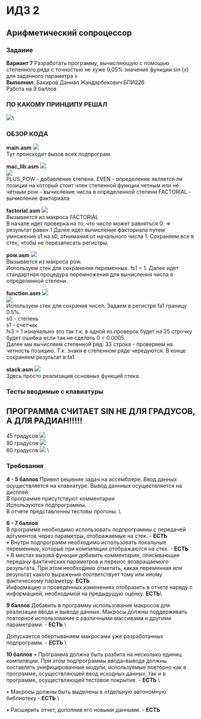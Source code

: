 # ИДЗ 2
## Арифметический сопроцессор

### Задание
**Вариант 7**
Разработать программу, вычисляющую с помощью степенного
ряда с точностью не хуже 0,05% значение функции sin (x) для заданного параметра x\
**Выполнил**: Бакиров Даниал Жандарбекович БПИ226\
Работа на 9 баллов
### ПО КАКОМУ ПРИНЦИПУ РЕШАЛ
<image src="/ИДЗ_2/images/sin.png">\
### ОБЗОР КОДА
**main.asm**
<image src="/ИДЗ_2/images/main.png">\
Тут происходит вызов всех подпрограм



**mac_lib.asm**
<image src="/ИДЗ_2/images/mac_lib1.png"> \
<image src="/ИДЗ_2/images/mac_lib2.png"> \
PLUS_POW - добавление степени.
EVEN - определение является ли позиция на который стоит член степенной функции четным или не четным
pow - вычисление числа в определенной степени
FACTORIAL - вычисление факториала



**factorial.asm**
<image src="/ИДЗ_2/images/factorial.png"> \
Вызывается из макроса FACTORIAL\
В начале идет проверка на то, что число может равняться 0. => результат равен 1
Далее идет вычисление факториала путем умножение s1 на s0, отнимания от начального числа 1.
Сохраняем все в стек, чтобы не перезаписать регистры.



**pow.asm**
<image src="/ИДЗ_2/images/pow.png"> \
Вызывается из макроса pow.\
Используем стек для сохранения переменных. fs1 = 1. Далее идет стандартная процедура перемножения для вычисления числа в определенной степени.





**function.asm**
<image src="/ИДЗ_2/images/function1.png"> \
<image src="/ИДЗ_2/images/function2.png"> \
Используем стек для сохрания чисел. Задаем в регистре fa1 границу 0.5%.\
s0 - степень\
s1 - счетчик\
fs3 = 1 изначально это так т.к. в одной из проверок будет на 25 строчку будет ошибка если так не сделать 0 < 0.0005.\
Далее мы вычисляем степенной ряд.
33 строка - проверяем на четность позицию. Т.к. знаки в степенном ряде чередуются.
В конце сохраняем результат в fa1.



**stack.asm**
<image src="/ИДЗ_2/images/stack.png"> \
Здесь просто реализация основных функций стека.

### Тесты вводимые с клавиатуры
## ПРОГРАММА СЧИТАЕТ SIN НЕ ДЛЯ ГРАДУСОВ, А ДЛЯ РАДИАН!!!!!
45 градусов
<image src="/ИДЗ_2/images/45deg.png"> \
90 градусов
<image src="/ИДЗ_2/images/90deg.png"> \
60 градусов
<image src="/ИДЗ_2/images/60degris.png"> \


### Требования
**4 - 5 баллов**
Привел решение задач на ассемблере. Ввод данных осуществляется на клавиатуре. Вывод даннных осуществляется на дисплей.\
В программе присутствуют комментарии\
Используются подпрограммы.\
В отчете представленны тестовы прогоны. \


**6 - 7 баллов**\
В программе необходимо использовать подпрограммы с передачей
аргументов через параметры, отображаемые на стек. - **ЕСТЬ** \
• Внутри подпрограмм необходимо использовать локальные переменные, которые при компиляции отображаются на стек. - **ЕСТЬ**\
• В местах вызова функции добавить комментарии, описывающие
передачу фактических параметров и перенос возвращаемого результата. При этом необходимо отметить, какая переменная или
результат какого выражения соответствует тому или иному фактическому параметру. **ЕСТЬ** \
Информацию о проведенных изменениях отобразить в отчете наряду с информацией, необходимой на предыдущую оценку. **ЕСТЬ**\


**9 баллов**
Добавить в программу использование макросов для реализации
ввода и вывода данных. Макросы должны поддерживать повторное
использование с различными массивами и другими параметрами. - **ЕСТЬ** \

Допускается обертыванием макросами уже разработанных подпрограмм. - **ЕСТЬ** \

**10 баллов**
• Программа должна быть разбита на несколько единиц компиляции. При этом подпрограммы ввода–вывода должны составлять
унифицированные модули, используемые повторно как в программе, осуществляющей ввод исходных данных, так и в программе,
осуществляющей тестовое покрытие. - **ЕСТЬ** \

• Макросы должны быть выделены в отдельную автономную библиотеку - **ЕСТЬ** \

• Расширить отчет, дополнив его новыми данными. - **ЕСТЬ** 